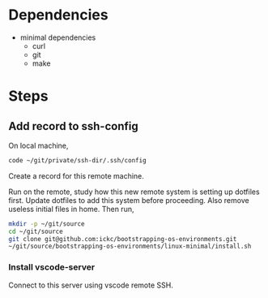 # Dependencies

- minimal dependencies
    - curl
    - git
    - make

# Steps

## Add record to ssh-config

On local machine,

```sh
code ~/git/private/ssh-dir/.ssh/config
```

Create a record for this remote machine.

Run on the remote, study how this new remote system is setting up dotfiles first. Update dotfiles to add this system before proceeding.
Also remove useless initial files in home.
Then run,

```sh
mkdir -p ~/git/source
cd ~/git/source
git clone git@github.com:ickc/bootstrapping-os-environments.git
~/git/source/bootstrapping-os-environments/linux-minimal/install.sh
```

### Install vscode-server

Connect to this server using vscode remote SSH.
